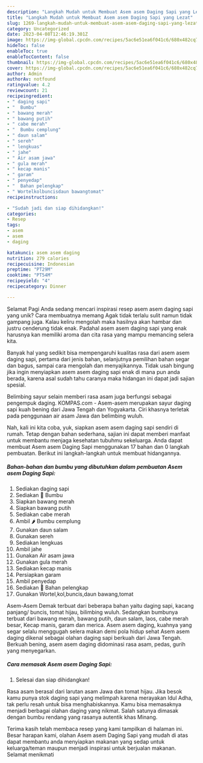 ```yaml
---
description: "Langkah Mudah untuk Membuat Asem asem Daging Sapi yang Lezat"
title: "Langkah Mudah untuk Membuat Asem asem Daging Sapi yang Lezat"
slug: 1269-langkah-mudah-untuk-membuat-asem-asem-daging-sapi-yang-lezat
category: Uncategorized
date: 2023-04-08T12:46:19.301Z
image: https://img-global.cpcdn.com/recipes/5ac6e51ea6f041c6/680x482cq70/asem-asem-daging-sapi-foto-resep-utama.jpg
hideToc: false
enableToc: true
enableTocContent: false
thumbnail: https://img-global.cpcdn.com/recipes/5ac6e51ea6f041c6/680x482cq70/asem-asem-daging-sapi-foto-resep-utama.jpg
cover: https://img-global.cpcdn.com/recipes/5ac6e51ea6f041c6/680x482cq70/asem-asem-daging-sapi-foto-resep-utama.jpg
author: Admin
authorAv: notfound
ratingvalue: 4.2
reviewcount: 21
recipeingredient:
- " daging sapi"
- "  Bumbu"
- " bawang merah"
- " bawang putih"
- " cabe merah"
- "  Bumbu cemplung"
- " daun salam"
- " sereh"
- " lengkuas"
- " jahe"
- " Air asam jawa"
- " gula merah"
- " kecap manis"
- " garam"
- " penyedap"
- "  Bahan pelengkap"
- " Wortelkolbuncisdaun bawangtomat"
recipeinstructions:

- "Sudah jadi dan siap dihidangkan!"
categories:
- Resep
tags:
- asem
- asem
- daging

katakunci: asem asem daging 
nutrition: 279 calories
recipecuisine: Indonesian
preptime: "PT29M"
cooktime: "PT54M"
recipeyield: "4"
recipecategory: Dinner

---
```



Selamat Pagi Anda sedang mencari inspirasi resep asem asem daging sapi yang unik? Cara membuatnya memang Agak tidak terlalu sulit namun tidak gampang juga. Kalau keliru mengolah maka hasilnya akan hambar dan justru cenderung tidak enak. Padahal asem asem daging sapi yang enak harusnya kan memiliki aroma dan cita rasa yang mampu memancing selera kita.


Banyak hal yang sedikit bisa mempengaruhi kualitas rasa dari asem asem daging sapi, pertama dari jenis bahan, selanjutnya pemilihan bahan segar dan bagus, sampai cara mengolah dan menyajikannya. Tidak usah bingung jika ingin menyiapkan asem asem daging sapi enak di mana pun anda berada, karena asal sudah tahu caranya maka hidangan ini dapat jadi sajian spesial.

Belimbing sayur selain memberi rasa asam juga berfungsi sebagai pengempuk daging. KOMPAS.com - Asem-asem merupakan sayur daging sapi kuah bening dari Jawa Tengah dan Yogyakarta. Ciri khasnya terletak pada penggunaan air asam Jawa dan belimbing wuluh.


Nah, kali ini kita coba, yuk, siapkan asem asem daging sapi sendiri di rumah. Tetap dengan bahan sederhana, sajian ini dapat memberi manfaat untuk membantu menjaga kesehatan tubuhmu sekeluarga. Anda dapat membuat Asem asem Daging Sapi menggunakan 17 bahan dan 0 langkah pembuatan. Berikut ini langkah-langkah untuk membuat hidangannya.

<!--inarticleads1-->

##### Bahan-bahan dan bumbu yang dibutuhkan dalam pembuatan Asem asem Daging Sapi:

1. Sediakan  daging sapi
1. Sediakan  🧄 Bumbu
1. Siapkan  bawang merah
1. Siapkan  bawang putih
1. Sediakan  cabe merah
1. Ambil  🌶 Bumbu cemplung
1. Gunakan  daun salam
1. Gunakan  sereh
1. Sediakan  lengkuas
1. Ambil  jahe
1. Gunakan  Air asam jawa
1. Gunakan  gula merah
1. Sediakan  kecap manis
1. Persiapkan  garam
1. Ambil  penyedap
1. Sediakan  🥕 Bahan pelengkap
1. Gunakan  Wortel,kol,buncis,daun bawang,tomat


Asem-Asem Demak terbuat dari beberapa bahan yaitu daging sapi, kacang panjang/ buncis, tomat hijau, bilimbing wuluh. Sedangkan bumbunya terbuat dari bawang merah, bawang putih, daun salam, laos, cabe merah besar, Kecap manis, garam dan merica. Asem asem daging, kuahnya yang segar selalu menggugah selera makan demi pola hidup sehat Asem asem daging dikenal sebagai olahan daging sapi berkuah dari Jawa Tengah. Berkuah bening, asem asem daging didominasi rasa asam, pedas, gurih yang menyegarkan. 

<!--inarticleads2-->

##### Cara memasak Asem asem Daging Sapi:


1. Selesai dan siap dihidangkan!

Rasa asam berasal dari larutan asam Jawa dan tomat hijau. Jika besok kamu punya stok daging sapi yang melimpah karena merayakan Idul Adha, tak perlu resah untuk bisa menghabiskannya. Kamu bisa memasaknya menjadi berbagai olahan daging yang nikmat. Salah satunya dimasak dengan bumbu rendang yang rasanya autentik khas Minang. 

Terima kasih telah membaca resep yang kami tampilkan di halaman ini. Besar harapan kami, olahan Asem asem Daging Sapi yang mudah di atas dapat membantu anda menyiapkan makanan yang sedap untuk keluarga/teman maupun menjadi inspirasi untuk berjualan makanan. Selamat menikmati
